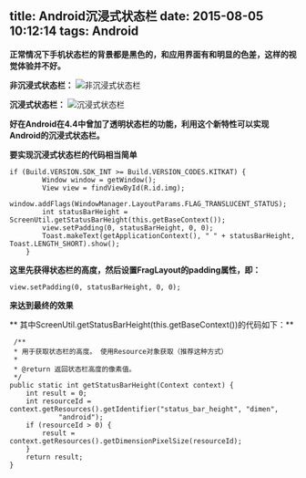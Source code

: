 title: Android沉浸式状态栏 
date: 2015-08-05 10:12:14
tags: Android
---
   **正常情况下手机状态栏的背景都是黑色的，和应用界面有和明显的色差，这样的视觉体验并不好。**

**非沉浸式状态栏：**
 ![非沉浸式状态栏](http://i.imgur.com/0fYNAK9.png) 

**沉浸式状态栏：**
 ![沉浸式状态栏](http://i.imgur.com/e0QBW8v.png)  

   
**好在Android在4.4中曾加了透明状态栏的功能，利用这个新特性可以实现Android的沉浸式状态栏。**

**要实现沉浸式状态栏的代码相当简单**
	
	if (Build.VERSION.SDK_INT >= Build.VERSION_CODES.KITKAT) {
            Window window = getWindow();
            View view = findViewById(R.id.img);
            window.addFlags(WindowManager.LayoutParams.FLAG_TRANSLUCENT_STATUS);
            int statusBarHeight = ScreenUtil.getStatusBarHeight(this.getBaseContext());
            view.setPadding(0, statusBarHeight, 0, 0);
            Toast.makeText(getApplicationContext(), " " + statusBarHeight, Toast.LENGTH_SHORT).show();
        }

**这里先获得状态栏的高度，然后设置FragLayout的padding属性，即：**

	view.setPadding(0, statusBarHeight, 0, 0);
**来达到最终的效果**

** 其中ScreenUtil.getStatusBarHeight(this.getBaseContext())的代码如下：**

	 /**
     * 用于获取状态栏的高度。 使用Resource对象获取（推荐这种方式）
     *
     * @return 返回状态栏高度的像素值。
     */
    public static int getStatusBarHeight(Context context) {
        int result = 0;
        int resourceId = context.getResources().getIdentifier("status_bar_height", "dimen",
                "android");
        if (resourceId > 0) {
            result = context.getResources().getDimensionPixelSize(resourceId);
        }
        return result;
    }
   